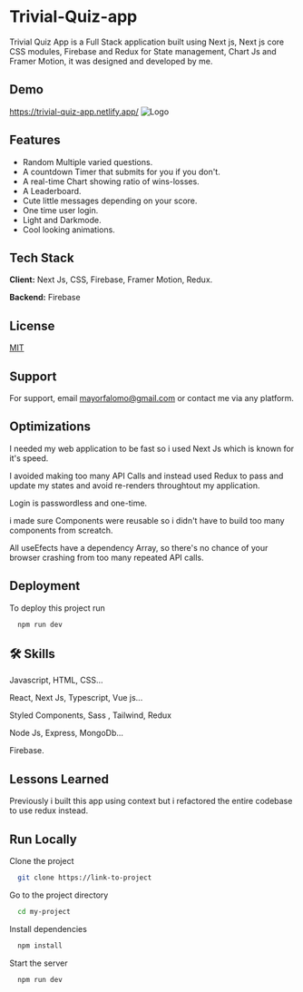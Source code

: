 
# Trivial-Quiz-app

Trivial Quiz App is a Full Stack application built using Next js, Next js core CSS modules, Firebase and Redux for State management, Chart Js and Framer Motion, it was designed and developed by me.
## Demo

https://trivial-quiz-app.netlify.app/
![Logo](https://res.cloudinary.com/dsghy4siv/image/upload/v1701440383/fq6pfagnc4zrtezzrujp.png)


## Features

- Random Multiple varied questions.
- A countdown Timer that submits for you if you don't.
- A real-time Chart showing ratio of wins-losses. 
- A Leaderboard.
- Cute little messages depending on your score.
- One time user login.
- Light and Darkmode.
- Cool looking animations.
## Tech Stack

**Client:** Next Js, CSS, Firebase, Framer Motion, Redux.

**Backend:** Firebase



## License

[MIT](https://choosealicense.com/licenses/mit/)


## Support

For support, email mayorfalomo@gmail.com or contact me via any platform.


## Optimizations

I needed my web application to be fast so i used Next Js which is known for it's speed.

I avoided making too many API Calls and instead used Redux to pass and update my states and avoid re-renders throughtout my application.

Login is passwordless and one-time.

i made sure Components were reusable so i didn't have to build too many components from screatch.

All useEfects have a dependency Array, so there's no chance of your browser crashing from too many repeated API calls.
## Deployment

To deploy this project run

```bash
  npm run dev
```


## 🛠 Skills
Javascript, HTML, CSS...

React, Next Js, Typescript, Vue js...

Styled Components, Sass , Tailwind, Redux

Node Js, Express, MongoDb...

Firebase.
## Lessons Learned

Previously i built this app using context but i refactored the entire codebase to use redux instead.
## Run Locally

Clone the project

```bash
  git clone https://link-to-project
```

Go to the project directory

```bash
  cd my-project
```

Install dependencies

```bash
  npm install
```

Start the server

```bash
  npm run dev
```

